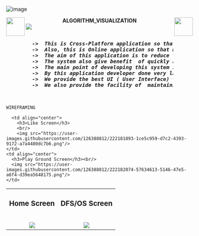 ![image](https://github.com/godkingjay/godkingjay/blob/master/assets/borderseparator.gif)
<div align="center">
  <img src="https://github.com/godkingjay/godkingjay/blob/master/assets/animated-flame-01.gif" height="50px" align="left"/>
  <strong>ALGORITHM_VISUALIZATION</strong>
  <img src="https://github.com/godkingjay/godkingjay/blob/master/assets/animated-flame-01.gif" height="50px" align="right"/>
</div>
<img src="https://github.com/godkingjay/godkingjay/blob/master/assets/borderseparator.gif"/>
<pre><i><strong>
  ->  This is Cross-Platform application so that user can use this app by different devices which available .
  ->  Also, this is Online application so that multiple users can access this app at a time from different location... 
  ->  The aim of this application is to reduce the manual effort of developer and Programming student .
  ->  The system also give benefit  of quickly and easily understands the logic behind the problem-solving approach  (algorithms). 
  ->  The main point of developing this system is to help developer/user to developing and writing coding with effective manner. 
  ->  By this application developer done very large or tedious task very easily.
  ->  We provide the best UI ( User Interface) to attract user to use this app. 
  ->  We also provide the facility of  maintaining user activity like Recent viewed, Liked , Most Viewed etc.……
</strong>
</i>
</pre>

    WIREFRAMING
<table>
  <tr>
      <td align="center">
        <h3>Home Screen</h3>
        <br/>
        <img src="https://user-images.githubusercontent.com/126388812/222180570-aa1ee2f9-e4ac-49c1-84c4-136a4c42e079.png"/>
    </td>
    <td align="center">
      <h3>DFS/OS Screen</h3><br/>
      <img src="https://user-images.githubusercontent.com/126388812/222180676-e919d745-2b8c-4b50-b3ca-fb11757fe827.png"/>
    </td>

      <td align="center">
        <h3>Like Screen</h3>
        <br/>
        <img src="https://user-images.githubusercontent.com/126388812/222181893-1ce5c959-d7c2-4393-9172-a7a4480dc7b6.png"/>
    </td>
    <td align="center">
      <h3>Play Ground Screen</h3><br/>
      <img src="https://user-images.githubusercontent.com/126388812/222182074-57634613-5146-47e5-a6f4-d39ea5648175.png"/>
    </td>
  </tr>
</table>
